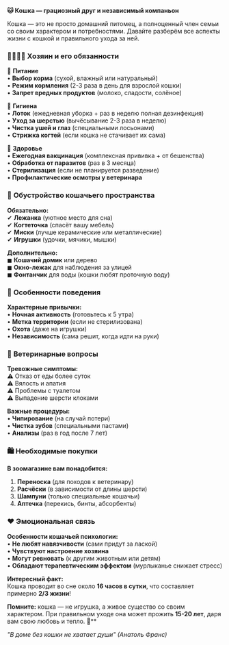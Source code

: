 **🐱 Кошка — грациозный друг и независимый компаньон**  

Кошка — это не просто домашний питомец, а полноценный член семьи со своим характером и потребностями. Давайте разберём все аспекты жизни с кошкой и правильного ухода за ней.  

### 👨👩👧👦 **Хозяин и его обязанности**  

🔹 **Питание**  
• **Выбор корма** (сухой, влажный или натуральный)  
• **Режим кормления** (2-3 раза в день для взрослой кошки)  
• **Запрет вредных продуктов** (молоко, сладости, солёное)  

🔹 **Гигиена**  
• **Лоток** (ежедневная уборка + раз в неделю полная дезинфекция)  
• **Уход за шерстью** (вычёсывание 2-3 раза в неделю)  
• **Чистка ушей и глаз** (специальными лосьонами)  
• **Стрижка когтей** (если кошка не стачивает их сама)  

🔹 **Здоровье**  
• **Ежегодная вакцинация** (комплексная прививка + от бешенства)  
• **Обработка от паразитов** (раз в 3 месяца)  
• **Стерилизация** (если не планируется разведение)  
• **Профилактические осмотры у ветеринара**  

### 🏡 **Обустройство кошачьего пространства**  

**Обязательно:**  
✔ **Лежанка** (уютное место для сна)  
✔ **Когтеточка** (спасёт вашу мебель)  
✔ **Миски** (лучше керамические или металлические)  
✔ **Игрушки** (удочки, мячики, мышки)  

**Дополнительно:**  
◼ **Кошачий домик** или дерево  
◼ **Окно-лежак** для наблюдения за улицей  
◼ **Фонтанчик** для воды (кошки любят проточную воду)  

### 🧶 **Особенности поведения**  

**Характерные привычки:**  
• **Ночная активность** (готовьтесь к 5 утра)  
• **Метка территории** (если не стерилизована)  
• **Охота** (даже на игрушки)  
• **Независимость** (сама решит, когда идти на руки)  

### 🏥 **Ветеринарные вопросы**  

**Тревожные симптомы:**  
⚠ Отказ от еды более суток  
⚠ Вялость и апатия  
⚠ Проблемы с туалетом  
⚠ Выпадение шерсти клоками  

**Важные процедуры:**  
• **Чипирование** (на случай потери)  
• **Чистка зубов** (специальными пастами)  
• **Анализы** (раз в год после 7 лет)  

### 🛍 **Необходимые покупки**  

**В зоомагазине вам понадобится:**  
1. **Переноска** (для походов к ветеринару)  
2. **Расчёски** (в зависимости от длины шерсти)  
3. **Шампуни** (только специальные кошачьи)  
4. **Аптечка** (перекись, бинты, абсорбенты)  

### ❤️ **Эмоциональная связь**  

**Особенности кошачьей психологии:**  
• **Не любят навязчивости** (сами придут за лаской)  
• **Чувствуют настроение хозяина**  
• **Могут ревновать** (к другим животным или детям)  
• **Обладают терапевтическим эффектом** (мурлыканье снижает стресс)  

**Интересный факт:**  
Кошка проводит во сне около **16 часов в сутки**, что составляет примерно **2/3 жизни**!  

**Помните:** кошка — не игрушка, а живое существо со своим характером. При правильном уходе она может прожить **15-20 лет**, даря вам свою любовь и тепло. 🐾**  

*"В доме без кошки не хватает души" (Анатоль Франс)*